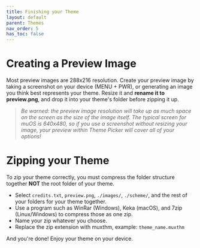 ```yaml
---
title: Finishing your Theme
layout: default
parent: Themes
nav_order: 5
has_toc: false
---
```


# Creating a Preview Image 
Most preview images are 288x216 resolution. Create your preview image by taking a screenshot on your device (MENU + PWR), or generating an image you think best represents your theme. Resize it and **rename it to preview.png**, and drop it into your theme's folder before zipping it up.

> *Be warned: the preview image resolution will take up as much space on the screen as the size of the image itself. The typical screen for muOS is 640x480, so if you use a screenshot without resizing your image, your preview within Theme Picker will cover all of your options!*

# Zipping your Theme 
To zip your theme correctly, you must compress the folder structure together **NOT** the root folder of your theme.
- Select `credits.txt`, `preview.png`, `./images/`, `./scheme/`, and the rest of your folders for your theme together.
- Use a program such as WinRar (Windows), Keka (macOS), and 7zip (Linux/Windows) to compress those as one zip.
- Name your zip whatever you choose.
- Replace the zip extension with muxthm, example: `theme_name.muxthm`

And you're done! Enjoy your theme on your device.
